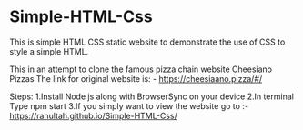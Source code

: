 # Simple-HTML-Css
This is simple HTML CSS static website to demonstrate the use of CSS to style a simple HTML.

This in an attempt to clone the famous pizza chain website Cheesiano Pizzas
The link for original website is: - https://cheesiaano.pizza/#/

Steps: 
1.Install Node js along with BrowserSync on your device 
2.In terminal Type npm start
3.If you simply want to view the website go to :- https://rahultah.github.io/Simple-HTML-Css/
